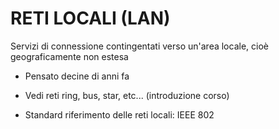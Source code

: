 # RETI LOCALI (LAN)
Servizi di connessione contingentati verso un'area locale, cioè geograficamente non estesa 
- Pensato decine di anni fa
- Vedi reti ring, bus, star, etc... (introduzione corso)

- Standard riferimento delle reti locali: IEEE 802


